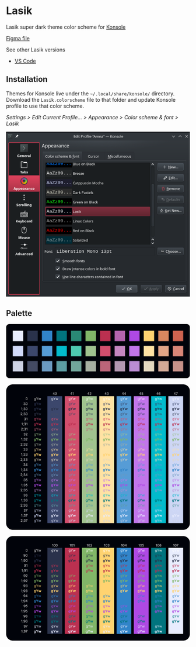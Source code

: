 # Lasik

Lasik super dark theme color scheme for [Konsole](https://konsole.kde.org/)

[Figma file](https://www.figma.com/design/JVCY3qeWGMMbNTczHdBMaz/Lasik---VS-Code-theme?node-id=2017-1263&t=eIuGryfLXox4feHB-1)

See other Lasik versions

- [VS Code](https://marketplace.visualstudio.com/items?itemName=AmnaAkram.lasik)

## Installation

Themes for Konsole live under the `~/.local/share/konsole/` directory. Download the `Lasik.colorscheme` file to that folder and update Konsole profile to use that color scheme.

_Settings > Edit Current Profile... > Appearance > Color scheme & font > Lasik_

![konsole appearance settings](./images/konsole-settings.png)


## Palette

![lasik color palette](./images/palette.png)

![konsole colors demo](./images/konsole-colors-demo.png)

![konsole bright colors demo](./images/konsole-bright-colors-demo.png)